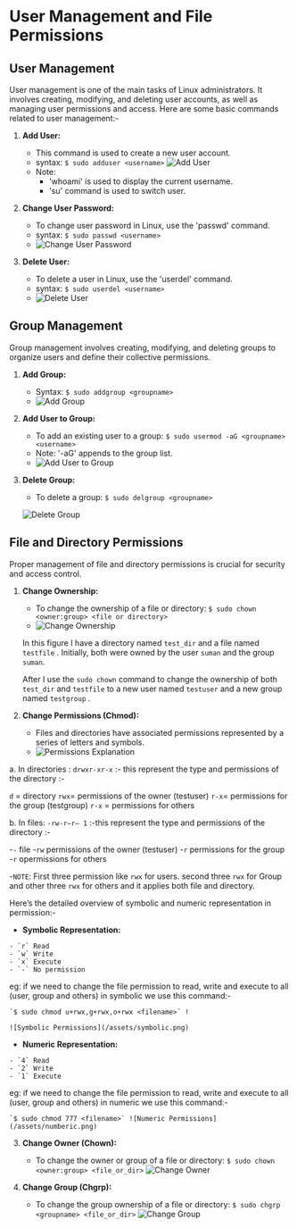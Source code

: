 # User Management and File Permissions

## User Management

User management is one of the main tasks of Linux administrators. It involves creating, modifying, and deleting user accounts, as well as managing user permissions and access. Here are some basic commands related to user management:-

1. **Add User:**
   - This command is used to create a new user account.
   - syntax: `$ sudo adduser <username>`
    ![Add User](/assets/adduser.png)
   - Note: 
     - 'whoami' is used to display the current username.
     - 'su' command is used to switch user.

2. **Change User Password:**
   - To change user password in Linux, use the 'passwd' command.
   - syntax: `$ sudo passwd <username>`
   - ![Change User Password](/assets/usr_passwd_ch.png)

3. **Delete User:**
   - To delete a user in Linux, use the 'userdel' command.
   - syntax: `$ sudo userdel <username>`
   - ![Delete User](/assets/del_usr.png)

## Group Management

Group management involves creating, modifying, and deleting groups to organize users and define their collective permissions.

1. **Add Group:**
   - Syntax: `$ sudo addgroup <groupname>`
   - ![Add Group](/assets/add_group.png)

2. **Add User to Group:**
   - To add an existing user to a group: `$ sudo usermod -aG <groupname> <username>`
   - Note: '-aG' appends to the group list.
   - ![Add User to Group](/assets/adduser_to_grp.png)

3. **Delete Group:**
   - To delete a group: `$ sudo delgroup <groupname>`
   
    ![Delete Group](/assets/del_grp.png)
    

## File and Directory Permissions

Proper management of file and directory permissions is crucial for security and access control.

1. **Change Ownership:**
   - To change the ownership of a file or directory: `$ sudo chown <owner:group> <file or directory>`
   - ![Change Ownership](/assets/ch_ownership_grp.png)


   In this figure I have a directory named `test_dir` and a file named `testfile` . Initially, both were owned by the user `suman` and the group `suman`.

   After I use the `sudo chown` command to change the ownership of both `test_dir` and `testfile` to a new user named `testuser` and a new group named `testgroup` .

2. **Change Permissions (Chmod):**
   - Files and directories have associated permissions represented by a series of letters and symbols.
   - ![Permissions Explanation](/assets/chmod.png)
 
 
 a. In directories : 
    `drwxr-xr-x` :- this represent the type and permissions of the directory :-   

   `d` = directory
   `rwx`= permissions of the owner (testuser)
   `r-x`= permissions for the group (testgroup)
   `r-x` = permissions for others


 b. In files:
   `-rw-r–r– 1` :-this represent the type and         permissions of the directory :- 


   -`-`  file
   -`rw` permissions of the owner (testuser)
   -`r`  permissions for the group       
   -`r`  opermissions for others


   -`NOTE`: First three permission like `rwx` for users. second three `rwx` for Group and other three `rwx` for others and it applies both file and directory.


Here’s the  detailed overview of symbolic and numeric representation in permission:-


   - **Symbolic Representation:**
   
    - `r` Read
    - `w` Write
    - `x` Execute
    - `-` No permission
   
   eg:  if we need to change the file permission to read, write and execute to all (user, group and others) in symbolic we use this command:-

   
    `$ sudo chmod u+rwx,g+rwx,o+rwx <filename>` !
    
    ![Symbolic Permissions](/assets/symbolic.png)

     


   - **Numeric Representation:**
   
    - `4` Read
    - `2` Write
    - `1` Execute
   eg:  if we need to change the file permission to read, write and execute to all (user, group and others) in numeric we use this command:-
   
    `$ sudo chmod 777 <filename>` ![Numeric Permissions](/assets/numberic.png)

3. **Change Owner (Chown):**
   - To change the owner or group of a file or directory: `$ sudo chown <owner:group> <file_or_dir>`
   ![Change Owner](/assets/chown.png)

4. **Change Group (Chgrp):**
   - To change the group ownership of a file or directory: `$ sudo chgrp <groupname> <file_or_dir>`
   ![Change Group](/assets/chgrp.png)